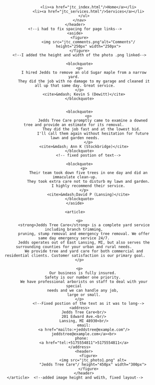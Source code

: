 <!DOCTYPE html>

<!--
    New Perspectives on HTML5 and CSS3, 7th Edition
    fix this part 1
    
    Jedds Tree Care Home Page
    Author: 
    Date:

    Filename: jtc_index.html
-->

<html>
<head>
    <meta charset="UTF-8"/>
    <title>Jedds Tree Care</title>
    <link href="jtc_base.css"rel="stylesheet"/>
    <link href="jtc_layout.css"rel="stylesheet"/>
</head>
<!--here i fixed the spacing and layout of the style 
sheet links-->
<body>
    <header>
        <nav>
            <ul>

                <li><a href="jtc_index.html"/>Home</a></li>
                <li><a href="jtc_services.html"/>Services</a></li>
            </ul>
        </nav>
    </header>
    <!--i had to fix spacing for page links-->
    <aside>
        <figure>
                <img src="jtc_comments.png"alt="Comments"/
                height="250px" width="250px">
        </figure>
        <!--I added the height and width of the photo .png linked-->
     
        <blockquote>
        <p>
            I hired Jedds to remove an old Sugar maple from a narrow yard. 
            They did the job with no damage to my garage and cleaned it all up that same day. Great service.
        </p>
            <cite>&mdash; Kevin S (Dewitt)</cite>
        </blockquote>
                
                
        <blockquote>
                <p>
                    Jedds Tree Care promptly came to examine a downed tree and provide an estimate for its removal. 
                    They did the job fast and at the lowest bid. 
                    I'll call them again without hesitation for future lawn and garden needs.
                </p>
            <cite>&mdash; Ann K (Stockbridge)</cite>
        </blockquote>
                <!-- fixed postion of text-->
                
        <blockquote>
            <p>
                Their team took down five trees in one day and did an immaculate clean-up.
                They took extra care not to disturb my lawn and garden.
                I highly recommend their service.
            </p>
                <cite>&mdash;David P (Lansing)</cite>
        </blockquote>
    </aside>

    <article>
        
        <p>
            <strong>Jedds Tree Care</strong> is a complete yard service including branch trimming, 
            pruning, stump removal and emergency tree removal. We offer same day emergency service 24/7. 
            Jedds operates out of East Lansing, MI, but also serves the surrounding counties for your urban and rural needs. 
            We provide tree and yard care for both commercial and residential clients. Customer satisfaction is our primary goal.
        </p>
                
        <p>
            Our business is fully insured. 
            Safety is our number one priority. 
            We have professional arborists on staff to deal with your special 
            needs and we can handle any job, 
            large or small.
        </p>
                <!--Fixed postion of the text as it was to long-->
        <address>
            Jedds Tree Care<br/>
            201 Edward Ave.<br/>
            Lansing, MI 48930<br/>
            email:
            <a href="mailto:+jeddstree@example.com"/>
            jeddstree@example.com</a><br>
            phone:	
            <a href="tel:+5175554811">5175554811</a>
        </address>
            <header>
                <figure>
                    <img src="jtc_photo1.png" alt=
                    "Jedds Tree Care"/ height="450px" width="300px">
                </figure>
            </header>
    </article>  <!--added image height and wdith, fixed layout-->
</body>
</html>